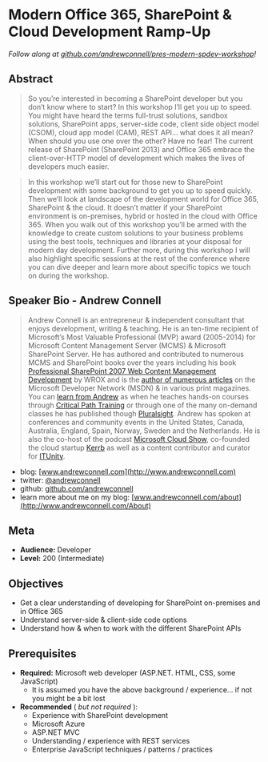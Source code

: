 Modern Office 365, SharePoint & Cloud Development Ramp-Up
=========================================================
*Follow along at [github.com/andrewconnell/pres-modern-spdev-workshop](http://github.com/andrewconnell/pres-modern-spdev-workshop)!*



Abstract
--------
> So you’re interested in becoming a SharePoint developer but you don’t know where to start? In this workshop I’ll get you up to speed. You might have heard the terms full-trust solutions, sandbox solutions, SharePoint apps, server-side code, client side object model (CSOM), cloud app model (CAM), REST API… what does it all mean? When should you use one over the other? Have no fear! The current release of SharePoint (SharePoint 2013) and Office 365 embrace the client-over-HTTP model of development which makes the lives of developers much easier.

> In this workshop we’ll start out for those new to SharePoint development with some background to get you up to speed quickly. Then we’ll look at landscape of the development world for Office 365, SharePoint & the cloud. It doesn’t matter if your SharePoint environment is on-premises, hybrid or hosted in the cloud with Office 365. When you walk out of this workshop you’ll be armed with the knowledge to create custom solutions to your business problems using the best tools, techniques and libraries at your disposal for modern day development. Further more, during this workshop I will also highlight specific sessions at the rest of the conference where you can dive deeper and learn more about specific topics we touch on during the workshop.



Speaker Bio - Andrew Connell
----------------------------
> Andrew Connell is an entrepreneur & independent consultant that enjoys development, writing & teaching. He is an ten-time recipient of Microsoft’s Most Valuable Professional (MVP) award (2005-2014) for Microsoft Content Management Server (MCMS) & Microsoft SharePoint Server. He has authored and contributed to numerous MCMS and SharePoint books over the years including his book [Professional SharePoint 2007 Web Content Management Development](http://www.amazon.com/dp/0470224754/ref=as_sl_pd_tf_lc?tag=andrewconnell-20&camp=14573&creative=327641&linkCode=as1&creativeASIN=0470224754&adid=1RY1Z0YYV6Z5DZGQ51WV&&ref-refURL=http%3A%2F%2Fwww.andrewconnell.com%2FPublications-SharePoint-2007) by WROX and is the [author of numerous articles](http://www.andrewconnell.com/Publications) on the Microsoft Developer Network (MSDN) & in various print magazines. You can [learn from Andrew](http://www.andrewconnell.com/Training) as when he teaches hands-on courses through [Critical Path Training](www.CriticalPathTraining.com) or through one of the many on-demand classes he has published though [Pluralsight](www.Pluralsight.com). Andrew has spoken at conferences and community events in the United States, Canada, Australia, England, Spain, Norway, Sweden and the Netherlands. He is also the co-host of the podcast [Microsoft Cloud Show](www.MicrosoftCloudShow.com), co-founded the cloud startup [Kerrb](http://www.kerrb.com) as well as a content contributor and curator for [ITUnity](http://wwww.itunity.com).
- blog: [www.andrewconnell.com](http://www.andrewconnell.com)
- twitter: [@andrewconnell](http://www.twitter.com/andrewconnell)
- github: [github.com/andrewconnell](http://github.com/andrewconnell)
- learn more about me on my blog: [www.andrewconnell.com/about](http://www.andrewconnell.com/About)



Meta
----
- **Audience:** Developer
- **Level:** 200 (Intermediate)



Objectives
----------
- Get a clear understanding of developing for SharePoint on-premises and in Office 365
- Understand server-side & client-side code options
- Understand how & when to work with the different SharePoint APIs



Prerequisites
-------------
- **Required:** Microsoft web developer (ASP.NET. HTML, CSS, some JavaScript)
  - It is assumed you have the above background / experience... if not you might be a bit lost
- **Recommended** ( *but not required* ):
  - Experience with SharePoint development
  - Microsoft Azure
  - ASP.NET MVC
  - Understanding / experience with REST services
  - Enterprise JavaScript techniques / patterns / practices
